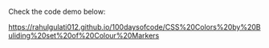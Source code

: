 Check the code demo below:

https://rahulgulati012.github.io/100daysofcode/CSS%20Colors%20by%20Buliding%20set%20of%20Colour%20Markers
